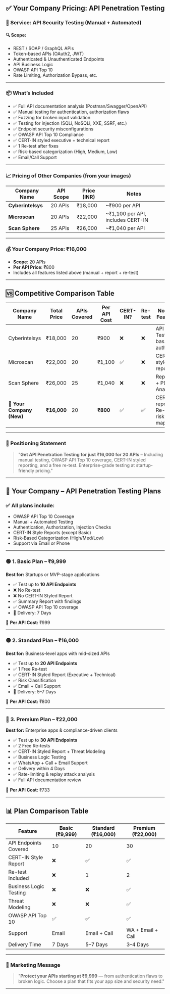 ## ✅ **Your Company Pricing: API Penetration Testing**

### 📌 Service: API Security Testing (Manual + Automated)

#### 🔍 Scope:

* REST / SOAP / GraphQL APIs
* Token-based APIs (OAuth2, JWT)
* Authenticated & Unauthenticated Endpoints
* API Business Logic
* OWASP API Top 10
* Rate Limiting, Authorization Bypass, etc.

---

### 📦 **What’s Included**

* ✅ Full API documentation analysis (Postman/Swagger/OpenAPI)
* ✅ Manual testing for authentication, authorization flaws
* ✅ Fuzzing for broken input validation
* ✅ Testing for injection (SQLi, NoSQLi, XXE, SSRF, etc.)
* ✅ Endpoint security misconfigurations
* ✅ OWASP API Top 10 Compliance
* ✅ CERT-IN styled executive + technical report
* ✅ 1 Re-test after fixes
* ✅ Risk-based categorization (High, Medium, Low)
* ✅ Email/Call Support

---

### 📈 Pricing of Other Companies (from your images)

| Company Name      | API Scope | Price (INR) | Notes                              |
| ----------------- | --------- | ----------- | ---------------------------------- |
| **Cyberintelsys** | 20 APIs   | ₹18,000     | \~₹900 per API                     |
| **Microscan**     | 20 APIs   | ₹22,000     | \~₹1,100 per API, includes CERT-IN |
| **Scan Sphere**   | 25 APIs   | ₹26,000     | \~₹1,040 per API                   |

---

### 💰 **Your Company Price: ₹16,000**

* **Scope**: 20 APIs
* **Per API Price**: ₹800
* Includes all features listed above (manual + report + re-test)

---

## 🆚 Competitive Comparison Table

| Company Name              | Total Price | APIs Covered | Per API Cost | CERT-IN? | Re-test | Notable Features                        |
| ------------------------- | ----------- | ------------ | ------------ | -------- | ------- | --------------------------------------- |
| Cyberintelsys             | ₹18,000     | 20           | ₹900         | ❌        | ❌       | API Testing basic auth                  |
| Microscan                 | ₹22,000     | 20           | ₹1,100       | ✅        | ❌       | CERT-IN style reporting                 |
| Scan Sphere               | ₹26,000     | 25           | ₹1,040       | ❌        | ❌       | Reporting + PDF + Analysis              |
| **🚀 Your Company (New)** | **₹16,000** | 20           | **₹800**     | ✅        | ✅       | CERT-IN report, 1 Re-test, risk mapping |

---

### 📣 Positioning Statement

> "**Get API Penetration Testing for just ₹16,000 for 20 APIs** – Including manual testing, OWASP API Top 10 coverage, CERT-IN styled reporting, and a free re-test. Enterprise-grade testing at startup-friendly pricing."

---

## 💼 **Your Company – API Penetration Testing Plans**

### ✅ All plans include:

* OWASP API Top 10 Coverage
* Manual + Automated Testing
* Authentication, Authorization, Injection Checks
* CERT-IN Style Reports (except Basic)
* Risk-Based Categorization (High/Med/Low)
* Support via Email or Phone

---

### 🟢 **1. Basic Plan – ₹9,999**

**Best for:** Startups or MVP-stage applications

* ✅ Test up to **10 API Endpoints**
* ❌ No Re-test
* ❌ No CERT-IN Styled Report
* ✅ Summary Report with findings
* ✅ OWASP API Top 10 coverage
* 📅 Delivery: 7 Days

🧾 **Per API Cost:** ₹999

---

### 🟡 **2. Standard Plan – ₹16,000**

**Best for:** Business-level apps with mid-sized APIs

* ✅ Test up to **20 API Endpoints**
* ✅ 1 Free Re-test
* ✅ CERT-IN Styled Report (Executive + Technical)
* ✅ Risk Classification
* ✅ Email + Call Support
* 📅 Delivery: 5–7 Days

🧾 **Per API Cost:** ₹800

---

### 🔴 **3. Premium Plan – ₹22,000**

**Best for:** Enterprise apps & compliance-driven clients

* ✅ Test up to **30 API Endpoints**
* ✅ 2 Free Re-tests
* ✅ CERT-IN Styled Report + Threat Modeling
* ✅ Business Logic Testing
* ✅ WhatsApp + Call + Email Support
* ✅ Delivery within 4 Days
* ✅ Rate-limiting & replay attack analysis
* ✅ Full API documentation review

🧾 **Per API Cost:** ₹733

---

## 📊 Plan Comparison Table

| Feature                | Basic (₹9,999) | Standard (₹16,000) | Premium (₹22,000) |
| ---------------------- | -------------- | ------------------ | ----------------- |
| API Endpoints Covered  | 10             | 20                 | 30                |
| CERT-IN Style Report   | ❌              | ✅                  | ✅                 |
| Re-test Included       | ❌              | 1                  | 2                 |
| Business Logic Testing | ❌              | ❌                  | ✅                 |
| Threat Modeling        | ❌              | ❌                  | ✅                 |
| OWASP API Top 10       | ✅              | ✅                  | ✅                 |
| Support                | Email          | Email + Call       | WA + Email + Call |
| Delivery Time          | 7 Days         | 5–7 Days           | 3–4 Days          |

---

### 📣 Marketing Message

> "**Protect your APIs starting at ₹9,999** — from authentication flaws to broken logic. Choose a plan that fits your app size and security need."

---




